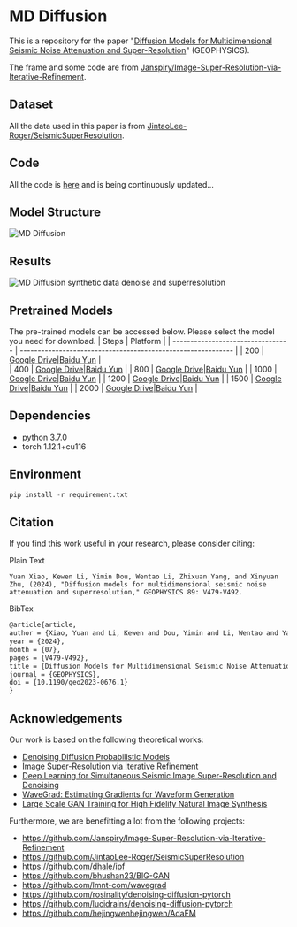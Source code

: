 # MD Diffusion

This is a repository for the paper "[Diffusion Models for Multidimensional Seismic Noise Attenuation and Super-Resolution](https://library.seg.org/doi/10.1190/geo2023-0676.1)" (GEOPHYSICS).

The frame and some code are from [Janspiry/Image-Super-Resolution-via-Iterative-Refinement](https://github.com/Janspiry/Image-Super-Resolution-via-Iterative-Refinement).

## Dataset
All the data used in this paper is from [JintaoLee-Roger/SeismicSuperResolution](https://github.com/JintaoLee-Roger/SeismicSuperResolution).

## Code
All the code is [here](https://github.com/Dululu-xy/MD-Diffusion) and is being continuously updated...

## Model Structure
![MD Diffusion](https://github.com/user-attachments/assets/718a8196-c694-4821-9b77-e11737545291)

## Results

![MD Diffusion synthetic data denoise and superresolution](https://github.com/user-attachments/assets/ddffeed6-6e66-4def-b56e-5f20ec5228fe)

## Pretrained Models
The pre-trained models can be accessed below. Please select the model you need for download.
| Steps                             | Platform                                                     | 
| --------------------------------- | ------------------------------------------------------------ |
| 200 | [Google Drive](https://drive.google.com)\|[Baidu Yun](https://pan.baidu.com) |  
| 400 | [Google Drive](https://drive.google.com)\|[Baidu Yun](https://pan.baidu.com) | 
| 800 | [Google Drive](https://drive.google.com)\|[Baidu Yun](https://pan.baidu.com) | 
| 1000   | [Google Drive](https://drive.google.com)\|[Baidu Yun](https://pan.baidu.com) |
| 1200   | [Google Drive](https://drive.google.com)\|[Baidu Yun](https://pan.baidu.com) |
| 1500   | [Google Drive](https://drive.google.com)\|[Baidu Yun](https://pan.baidu.com) |
| 2000   | [Google Drive](https://drive.google.com)\|[Baidu Yun](https://pan.baidu.com) |

## Dependencies
- python 3.7.0
- torch 1.12.1+cu116

## Environment
```python
pip install -r requirement.txt
```

## Citation
If you find this work useful in your research, please consider citing:

Plain Text
```
Yuan Xiao, Kewen Li, Yimin Dou, Wentao Li, Zhixuan Yang, and Xinyuan Zhu, (2024), "Diffusion models for multidimensional seismic noise attenuation and superresolution," GEOPHYSICS 89: V479-V492.
```

BibTex
```latex
@article{article,
author = {Xiao, Yuan and Li, Kewen and Dou, Yimin and Li, Wentao and Yang, Zhixuan and Zhu, Xinyuan},
year = {2024},
month = {07},
pages = {V479-V492},
title = {Diffusion Models for Multidimensional Seismic Noise Attenuation and Super-Resolution},
journal = {GEOPHYSICS},
doi = {10.1190/geo2023-0676.1}
}
```

## Acknowledgements

Our work is based on the following theoretical works:

- [Denoising Diffusion Probabilistic Models](https://arxiv.org/pdf/2006.11239.pdf)
- [Image Super-Resolution via Iterative Refinement](https://arxiv.org/pdf/2104.07636.pdf)
- [Deep Learning for Simultaneous Seismic Image Super-Resolution and Denoising](https://ieeexplore.ieee.org/document/9364884)
- [WaveGrad: Estimating Gradients for Waveform Generation](https://arxiv.org/abs/2009.00713)
- [Large Scale GAN Training for High Fidelity Natural Image Synthesis](https://arxiv.org/abs/1809.11096)

Furthermore, we are benefitting a lot from the following projects:

- https://github.com/Janspiry/Image-Super-Resolution-via-Iterative-Refinement
- https://github.com/JintaoLee-Roger/SeismicSuperResolution
- https://github.com/dhale/ipf
- https://github.com/bhushan23/BIG-GAN
- https://github.com/lmnt-com/wavegrad
- https://github.com/rosinality/denoising-diffusion-pytorch
- https://github.com/lucidrains/denoising-diffusion-pytorch
- https://github.com/hejingwenhejingwen/AdaFM
